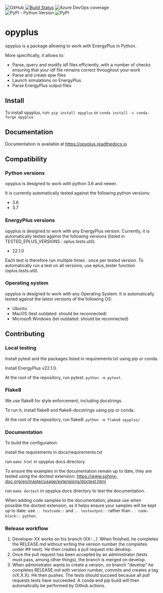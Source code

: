 ![GitHub](https://img.shields.io/github/license/openergy/opyplus?color=brightgreen)
[![Build Status](https://dev.azure.com/openergy/opyplus/_apis/build/status/openergy.opyplus?branchName=master)](https://dev.azure.com/openergy/opyplus/_build/latest?definitionId=1&branchName=master)
![Azure DevOps coverage](https://img.shields.io/azure-devops/coverage/openergy/opyplus/1)
![PyPI - Python Version](https://img.shields.io/pypi/pyversions/opyplus)
![PyPI](https://img.shields.io/pypi/v/opyplus)

# opyplus

opyplus is a package allowing to work with EnergyPlus in Python.

More specifically, it allows to:
* Parse, query and modify idf files efficiently, with a number of checks ensuring that your idf file remains correct
throughout your work
* Parse and create epw files
* Launch simulations on EnergyPlus
* Parse EnergyPlus output files

## Install

To install opyplus, run: `pip install opyplus` or `conda install -c conda-forge opyplus`

## Documentation

Documentation is available at https://opyplus.readthedocs.io

## Compatibility

### Python versions

opyplus is designed to work with python 3.6 and newer.

It is currently automatically tested against the following python versions:
* 3.6
* 3.7

### EnergyPlus versions

opyplus is designed to work with any EnergyPlus version.
Currently, it is automatically tested against the following versions (listed in TESTED_EPLUS_VERSIONS : oplus.tests.util):
* 22.1.0

Each test is therefore run multiple times : once per tested version. To automatically run a test on all versions, use
eplus_tester function (oplus.tests.util).

### Operating system

opyplus is designed to work with any Operating System. It is automatically tested against the latest versions of 
the following OS:
* Ubuntu
* MacOS (test outdated: should be reconnected)
* Microsoft Windows (tet outdated: should be reconnected)

## Contributing

### Local testing

Install pytest and the packages listed in requirements.txt using pip or conda.

Install EnergyPlus v22.1.0.

At the root of the repository, run pytest: `python -m pytest`.

### Flake8

We use flake8 for style enforcement, including docstrings.

To run it, install flake8 and flake8-docstrings using pip or conda.

At the root of the repository, run flake8: `python -m flake8 opyplus/`

### Documentation

To build the configuration:

install the requirements in docs/requirements.txt

run `make html` in opyplus docs directory.

To ensure the examples in the documentation remain up to date, they are tested using the doctest extension:
https://www.sphinx-doc.org/en/master/usage/extensions/doctest.html

run `make doctest` in opyplus docs directory to test the documentation.

When adding code samples to the documentation, please use when possible the doctest extension, as it helps ensure your
samples will be kept up to date: use `.. testcode::` and `.. testoutput::` rather than `.. code-block:: python`.

### Release workflow

1. Developer XX works on his branch (XX-...).
When finished, he completes the RELEASE.md without writing the version number (he completes under ## next).
He then creates a pull request into develop.
2. Once the pull request has been accepted by an administrator (tests must pass, among other things), the branch is merged on develop.
3. When administrator wants to create a version, on branch "develop" he completes RELEASE.md with version number, commits and creates a tag (vX.X.X).
He then pushes. The tests should succeed because all pull requests tests have succeeded.
A conda and pip build will then automatically be performed by Github actions. 
